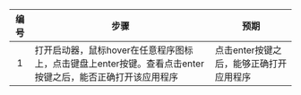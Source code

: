 | 编号 | 步骤                                                         | 预期                                    |
| :--: | ------------------------------------------------------------ | --------------------------------------- |
|  1   | 打开启动器，鼠标hover在任意程序图标上，点击键盘上enter按键。查看点击enter按键之后，能否正确打开该应用程序 | 点击enter按键之后，能够正确打开应用程序 |